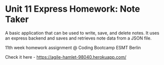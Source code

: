 # Unit 11 Express Homework: Note Taker

A basic application that can be used to write, save, and delete notes. It uses an express backend and saves and retrieves note data from a JSON file.

11th week homework assignment @ Coding Bootcamp ESMT Berlin

Check it here - https://agile-hamlet-98040.herokuapp.com/
